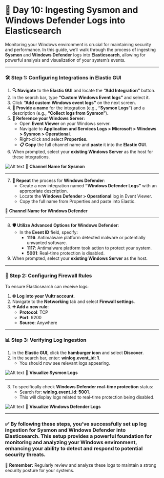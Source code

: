 # 🚀 **Day 10: Ingesting Sysmon and Windows Defender Logs into Elasticsearch**

Monitoring your Windows environment is crucial for maintaining security and performance. In this guide, we’ll walk through the process of ingesting **Sysmon** and **Windows Defender** logs into **Elasticsearch**, allowing for powerful analysis and visualization of your system’s events.

---

### 🛠️ **Step 1: Configuring Integrations in Elastic GUI**

1. **🔍 Navigate** to the **Elastic GUI** and locate the **“Add Integration”** button.
2. In the search bar, type **“Custom Windows Event logs”** and select it.
3. Click **“Add custom Windows event logs”** on the next screen.
4. **📝 Provide a name** for the integration (e.g., **“Sysmon Logs”**) and a description (e.g., **“Collect logs from Sysmon”**).
5. **🔗 Reference your Windows Server:**
   - Open **Event Viewer** on your Windows server.
   - Navigate to **Application and Services Logs > Microsoft > Windows > Sysmon > Operational**.
   - Right-click and select **Properties**.
   - **📋 Copy** the full channel name and **paste** it into the **Elastic GUI**.
6. When prompted, select your **existing Windows Server** as the host for these integrations.

![Alt text](https://github.com/Virus192/Day-10-Sysmon-Configuration/blob/main/Images/IMG-20240911-WA0194.jpg)
🎯 **Channel Name for Sysmon**

---

7. **🔁 Repeat** the process for **Windows Defender**:
   - Create a new integration named **“Windows Defender Logs”** with an appropriate description.
   - Locate the **Windows Defender > Operational** log in Event Viewer.
   - Copy the full name from Properties and paste into Elastic.

🎯 **Channel Name for Windows Defender**

---

8. **🛡️ Utilize Advanced Options for Windows Defender**:
   - In the **Event ID** field, specify:
     - **1116**: Antimalware platform detected malware or potentially unwanted software.
     - **1117**: Antimalware platform took action to protect your system.
     - **5001**: Real-time protection is disabled.
9. When prompted, select your **existing Windows Server** as the host.

---

### 🔐 **Step 2: Configuring Firewall Rules**

To ensure Elasticsearch can receive logs:

1. **🌐 Log into your Vultr account**.
2. Navigate to the **Networking** tab and select **Firewall settings**.
3. **➕ Add a new rule**:
   - **Protocol**: TCP
   - **Port**: 9200
   - **Source**: Anywhere

---

### 📊 **Step 3: Verifying Log Ingestion**

1. In the **Elastic GUI**, click the **hamburger icon** and select **Discover**.
2. In the search bar, enter: **winlog.event_id: 1**.
   - You should now see relevant logs appearing.
     
![Alt text](https://raw.githubusercontent.com/Virus192/Day-10-Sysmon-Configuration/main/Images/IMG-20240911-WA0189.jpg)
🎯 **Visualize Sysmon Logs**

---

3. To specifically check **Windows Defender real-time protection** status:
   - Search for: **winlog.event_id: 5001**.
   - This will display logs related to real-time protection being disabled.
     
![Alt text](https://raw.githubusercontent.com/Virus192/Day-10-Sysmon-Configuration/main/Images/IMG-20240911-WA0188.jpg)
🎯 **Visualize Windows Defender Logs**

---

### **✅ By following these steps, you’ve successfully set up log ingestion for Sysmon and Windows Defender into Elasticsearch**. This setup provides a powerful foundation for monitoring and analyzing your Windows environment, enhancing your ability to detect and respond to potential security threats.

🔐 **Remember:** Regularly review and analyze these logs to maintain a strong security posture for your systems.

